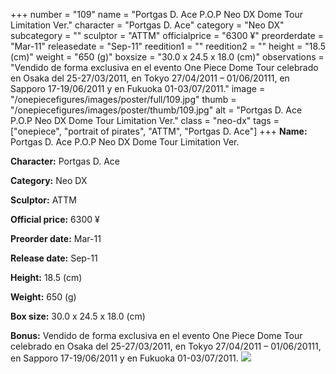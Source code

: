 +++
number = "109"
name = "Portgas D. Ace P.O.P Neo DX Dome Tour Limitation Ver."
character = "Portgas D. Ace"
category = "Neo DX"
subcategory = ""
sculptor = "ATTM"
officialprice = "6300 ¥"
preorderdate = "Mar-11"
releasedate = "Sep-11"
reedition1 = ""
reedition2 = ""
height = "18.5 (cm)"
weight = "650 (g)"
boxsize = "30.0 x 24.5 x 18.0 (cm)"
observations = "Vendido de forma exclusiva en el evento One Piece Dome Tour celebrado en Osaka del 25-27/03/2011, en Tokyo 27/04/2011 – 01/06/20111, en Sapporo 17-19/06/2011 y en Fukuoka 01-03/07/2011."
image = "/onepiecefigures/images/poster/full/109.jpg"
thumb = "/onepiecefigures/images/poster/thumb/109.jpg"
alt = "Portgas D. Ace P.O.P Neo DX Dome Tour Limitation Ver."
class = "neo-dx"
tags = ["onepiece", "portrait of pirates", "ATTM", "Portgas D. Ace"]
+++
**Name:** Portgas D. Ace P.O.P Neo DX Dome Tour Limitation Ver.

**Character:** Portgas D. Ace

**Category:** Neo DX 

**Sculptor:** ATTM

**Official price:** 6300 ¥

**Preorder date:** Mar-11

**Release date:** Sep-11

**Height:** 18.5 (cm)

**Weight:** 650 (g)

**Box size:** 30.0 x 24.5 x 18.0 (cm)

**Bonus:** Vendido de forma exclusiva en el evento One Piece Dome Tour celebrado en Osaka del 25-27/03/2011, en Tokyo 27/04/2011 – 01/06/20111, en Sapporo 17-19/06/2011 y en Fukuoka 01-03/07/2011.
<img src="/onepiecefigures/images/poster/thumb/109.jpg">